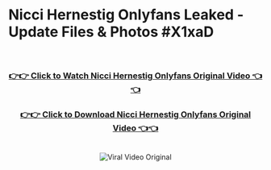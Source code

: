 # Nicci Hernestig Onlyfans Leaked - Update Files & Photos #X1xaD


<br>
<div align="center">
<h3><a href="https://links2leaks.com/niccihernestig" rel="nofollow">👉👉 Click to Watch Nicci Hernestig Onlyfans Original Video 👈👈</a></h3>
<h3><a href="https://links2leaks.com/niccihernestig" rel="nofollow">👉👉 Click to Download Nicci Hernestig Onlyfans Original Video 👈👈</a></h3>
<br>
<a href="https://links2leaks.com/niccihernestig" rel="nofollow"><img src="https://i.ibb.co/Gkj2r4b/banner.png" alt="Viral Video Original" style="max-width: 100%; display: inline-block;" data-target="animated-image.originalImage"></a>
</div>